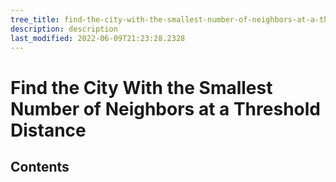 ```yaml
---
tree_title: find-the-city-with-the-smallest-number-of-neighbors-at-a-threshold-distance
description: description
last_modified: 2022-06-09T21:23:28.2328
---
```


# Find the City With the Smallest Number of Neighbors at a Threshold Distance

## Contents
